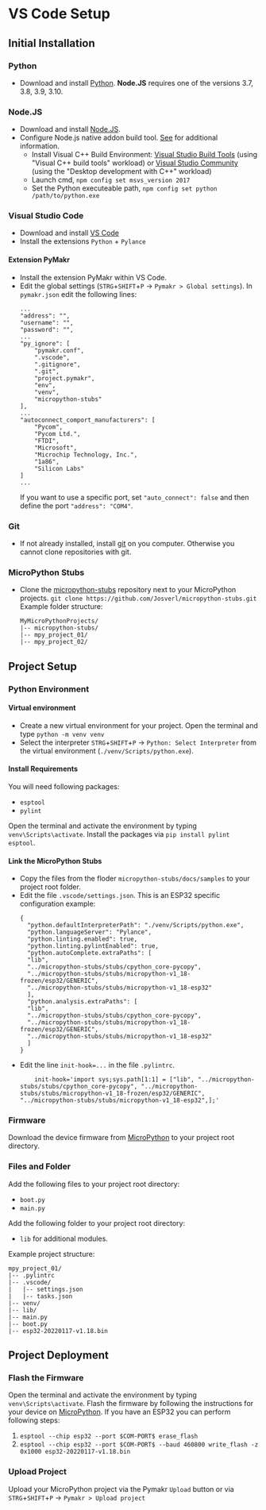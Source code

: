 # VS Code Setup

## Initial Installation

### Python

- Download and install [Python](https://www.python.org/downloads/). **Node.JS** requires one of the versions 3.7, 3.8, 3.9, 3.10.

### Node.JS

- Download and install [Node.JS](https://nodejs.org/en/).
- Configure Node.js native addon build tool. [See](https://github.com/nodejs/node-gyp#on-windows) for additional information.
  - Install Visual C++ Build Environment: [Visual Studio Build Tools](https://visualstudio.microsoft.com/thank-you-downloading-visual-studio/?sku=BuildTools) (using "Visual C++ build tools" workload) or [Visual Studio Community](https://visualstudio.microsoft.com/thank-you-downloading-visual-studio/?sku=Community) (using the "Desktop development with C++" workload)
  - Launch cmd, `npm config set msvs_version 2017`
  - Set the Python executeable path, `npm config set python /path/to/python.exe`

### Visual Studio Code

- Download and install [VS Code](https://code.visualstudio.com/download)
- Install the extensions `Python` + `Pylance`

#### Extension PyMakr

- Install the extension PyMakr within VS Code.
- Edit the global settings (`STRG`+`SHIFT`+`P` -> `Pymakr > Global settings`).
  In `pymakr.json` edit the following lines:
  ```
  ...
  "address": "",
  "username": "",
  "password": "",
  ...
  "py_ignore": [
      "pymakr.conf",
      ".vscode",
      ".gitignore",
      ".git",
      "project.pymakr",
      "env",
      "venv",
      "micropython-stubs"
  ],
  ...
  "autoconnect_comport_manufacturers": [
      "Pycom",
      "Pycom Ltd.",
      "FTDI",
      "Microsoft",
      "Microchip Technology, Inc.",
      "1a86",
      "Silicon Labs"
  ]
  ...
  ```
  If you want to use a specific port, set `"auto_connect": false` and then define the port `"address": "COM4"`.

### Git 

- If not already installed, install [git](https://git-scm.com/downloads/) on you computer. Otherwise you cannot clone repositories with git. 

### MicroPython Stubs

- Clone the [micropython-stubs](https://github.com/Josverl/micropython-stubs) repository next to your MicroPython projects.
  `git clone https://github.com/Josverl/micropython-stubs.git`
  Example folder structure:
  ```
  MyMicroPythonProjects/
  |-- micropython-stubs/
  |-- mpy_project_01/
  |-- mpy_project_02/
  ```

## Project Setup

### Python Environment

#### Virtual environment

- Create a new virtual environment for your project.
  Open the terminal and type `python -m venv venv`
- Select the interpreter `STRG`+`SHIFT`+`P` -> `Python: Select Interpreter` from the virtual environment (`./venv/Scripts/python.exe`).

#### Install Requirements

You will need following packages:
- `esptool`
- `pylint`

Open the terminal and activate the environment by typing `venv\Scripts\activate`.
Install the packages via `pip install pylint esptool`.

#### Link the MicroPython Stubs

- Copy the files from the floder `micropython-stubs/docs/samples` to your project root folder.
- Edit the file `.vscode/settings.json`. This is an ESP32 specific configuration example:
  ```
  {
    "python.defaultInterpreterPath": "./venv/Scripts/python.exe",
    "python.languageServer": "Pylance",
    "python.linting.enabled": true,
    "python.linting.pylintEnabled": true,
    "python.autoComplete.extraPaths": [
	"lib",
	"../micropython-stubs/stubs/cpython_core-pycopy",
	"../micropython-stubs/stubs/micropython-v1_18-frozen/esp32/GENERIC",
	"../micropython-stubs/stubs/micropython-v1_18-esp32"
    ],
    "python.analysis.extraPaths": [
	"lib",
	"../micropython-stubs/stubs/cpython_core-pycopy",
	"../micropython-stubs/stubs/micropython-v1_18-frozen/esp32/GENERIC",
	"../micropython-stubs/stubs/micropython-v1_18-esp32"
    ]
  }
  ```
- Edit the line `init-hook=...` in the file `.pylintrc`.
  ```
	  init-hook='import sys;sys.path[1:1] = ["lib", "../micropython-stubs/stubs/cpython_core-pycopy", "../micropython-stubs/stubs/micropython-v1_18-frozen/esp32/GENERIC", "../micropython-stubs/stubs/micropython-v1_18-esp32",];'
  ```

### Firmware

Download the device firmware from [MicroPython](https://micropython.org/download/) to your project root directory.

### Files and Folder

Add the following files to your project root directory:
- `boot.py`
- `main.py`

Add the following folder to your project root directory:
- `lib` for additional modules.

Example project structure:
```
mpy_project_01/
|-- .pylintrc
|-- .vscode/
|   |-- settings.json
|   |-- tasks.json
|-- venv/
|-- lib/
|-- main.py
|-- boot.py
|-- esp32-20220117-v1.18.bin
```

## Project Deployment

### Flash the Firmware

Open the terminal and activate the environment by typing `venv\Scripts\activate`.
Flash the firmware by following the instructions for your device on [MicroPython](https://micropython.org/download/).
If you have an ESP32 you can perform following steps:
1. `esptool --chip esp32 --port $COM-PORT$ erase_flash`
2. `esptool --chip esp32 --port $COM-PORT$ --baud 460800 write_flash -z 0x1000 esp32-20220117-v1.18.bin`

### Upload Project

Upload your MicroPython project via the Pymakr `Upload` button or via `STRG`+`SHIFT`+`P` -> `Pymakr > Upload project`
